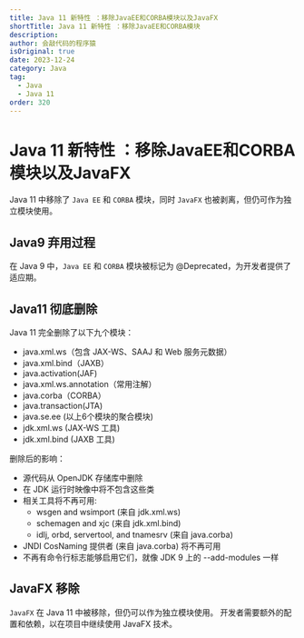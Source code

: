 ```yaml
---
title: Java 11 新特性 ：移除JavaEE和CORBA模块以及JavaFX
shortTitle: Java 11 新特性 ：移除JavaEE和CORBA模块
description:
author: 会敲代码的程序猿
isOriginal: true
date: 2023-12-24
category: Java
tag:
  - Java
  - Java 11
order: 320
---
```


# Java 11 新特性 ：移除JavaEE和CORBA模块以及JavaFX

Java 11 中移除了 `Java EE` 和 `CORBA` 模块，同时 `JavaFX` 也被剥离，但仍可作为独立模块使用。

## Java9 弃用过程

在 Java 9 中，`Java EE` 和 `CORBA` 模块被标记为 @Deprecated，为开发者提供了适应期。

## Java11 彻底删除

Java 11 完全删除了以下九个模块：

* java.xml.ws（包含 JAX-WS、SAAJ 和 Web 服务元数据）
* java.xml.bind（JAXB）
* java.activation(JAF)
* java.xml.ws.annotation（常用注解）
* java.corba（CORBA）
* java.transaction(JTA)
* java.se.ee (以上6个模块的聚合模块)
* jdk.xml.ws (JAX-WS 工具)
* jdk.xml.bind (JAXB 工具)

删除后的影响：

* 源代码从 OpenJDK 存储库中删除
* 在 JDK 运行时映像中将不包含这些类
* 相关工具将不再可用:
    * wsgen and wsimport (来自 jdk.xml.ws)
    * schemagen and xjc (来自 jdk.xml.bind)
    * idlj, orbd, servertool, and tnamesrv (来自 java.corba)
* JNDI CosNaming 提供者 (来自 java.corba) 将不再可用
* 不再有命令行标志能够启用它们，就像 JDK 9 上的 --add-modules 一样

## JavaFX 移除

`JavaFX` 在 Java 11 中被移除，但仍可以作为独立模块使用。
开发者需要额外的配置和依赖，以在项目中继续使用 JavaFX 技术。
